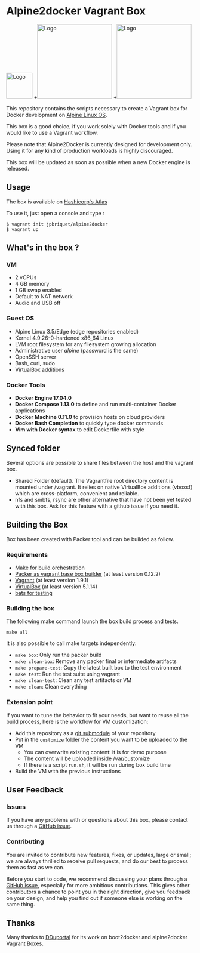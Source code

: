# Alpine2docker Vagrant Box


<img src="https://hyzxph.media.zestyio.com/blog-vagrant-list.svg" alt="Logo" width="70px;"/>
+<img src="https://alpinelinux.org/alpinelinux-logo.svg" alt="Logo" width="200px;"/>
+<img src="https://upload.wikimedia.org/wikipedia/commons/7/79/Docker_%28container_engine%29_logo.png" alt="Logo" width="200px;"/>

This repository contains the scripts necessary to create a Vagrant box for Docker development on [Alpine Linux OS](https://alpinelinux.org/).

This box is a good choice, if you work solely with Docker tools and if you would like to use a Vagrant workflow.

Please note that Alpine2Docker is currently designed for development only.
Using it for any kind of production workloads is highly discouraged.

This box will be updated as soon as possible when a new Docker engine is released.


## Usage

The box is available on [Hashicorp's Atlas](https://atlas.hashicorp.com/jpbriquet/boxes/alpine2docker)

To use it, just open a console and type :
```
$ vagrant init jpbriquet/alpine2docker
$ vagrant up
```


## What's in the box ?

### VM
* 2 vCPUs
* 4 GB memory
* 1 GB swap enabled
* Default to NAT network
* Audio and USB off

### Guest OS
* Alpine Linux 3.5/Edge (edge repositories enabled)
* Kernel 4.9.26-0-hardened x86_64 Linux
* LVM root filesystem for any filesystem growing allocation
* Administrative user *alpine* (password is the same)
* OpenSSH server
* Bash, curl, sudo
* VirtualBox additions

### Docker Tools
* **Docker Engine 17.04.0**
* **Docker Compose 1.13.0** to define and run multi-container Docker applications
* **Docker Machine 0.11.0** to provision hosts on cloud providers
* **Docker Bash Completion** to quickly type docker commands
* **Vim with Docker syntax** to edit Dockerfile with style


## Synced folder
Several options are possible to share files between the host and the vagrant box.
* Shared Folder (default). The Vagrantfile root directory content is mounted under /vagrant.
  It relies on native VirtualBox additions (vboxsf) which are cross-platform, convenient and reliable.
* nfs and smbfs, rsync are other alternative that have not been yet tested with this box. Ask for this feature with a github issue if you need it.

## Building the Box

Box has been created with Packer tool and can be builded as follow.

### Requirements

* [Make for build orchestration](http://www.gnu.org/software/make/)
* [Packer as vagrant base box builder](http://www.packer.io) (at least version 0.12.2)
* [Vagrant](http://vagrantup.com) (at least version 1.9.1)
* [VirtualBox](http://www.virtualbox.org) (at least version 5.1.14)
* [bats for testing](https://github.com/sstephenson/bats)

### Building the box

The following make command launch the box build process and tests.

```
make all
```

It is also possible to call make targets independently:

* `make box`: Only run the packer build
* `make clean-box`: Remove any packer final or intermediate artifacts
* `make prepare-test`: Copy the latest built box to the test environment
* `make test`: Run the test suite using vagrant
* `make clean-test`: Clean any test artifacts or VM
* `make clean`: Clean everything

### Extension point

If you want to tune the behavior to fit your needs,
but want to reuse all the build process, here is the workflow
for VM customization:

* Add this repository as a
[git submodule](https://git-scm.com/docs/git-submodule)
of your repository
* Put in the `customize` folder the content you want to be uploaded to the VM
  - You can overwrite existing content: it is for demo purpose
  - The content will be uploaded inside /var/customize
  - If there is a script `run.sh`, it will be run during box build time
* Build the VM with the previous instructions


## User Feedback

### Issues

If you have any problems with or questions about this box, please contact us through a [GitHub issue](https://github.com/jpbriquet/alpine2docker/issues).

### Contributing

You are invited to contribute new features, fixes, or updates, large or small; we are always thrilled to receive pull requests, and do our best to process them as fast as we can.

Before you start to code, we recommend discussing your plans through a [GitHub issue](https://github.com/jpbriquet/alpine2docker/issues), especially for more ambitious contributions. This gives other contributors a chance to point you in the right direction, give you feedback on your design, and help you find out if someone else is working on the same thing.


## Thanks

Many thanks to [DDuportal](https://github.com/dduportal) for its work on boot2docker and alpine2docker Vagrant Boxes.

